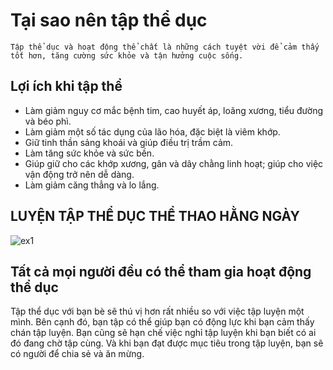 # Tại sao nên tập thể dục

`` Tập thể dục và hoạt động thể chất là những cách tuyệt vời để cảm thấy tốt hơn, tăng cường sức khỏe và tận hưởng cuộc sống. ``

## Lợi ích khi tập thể  

* Làm giảm nguy cơ mắc bệnh tim, cao huyết áp, loãng xương, tiểu đường và béo phì.
* Làm giảm một số tác dụng của lão hóa, đặc biệt là viêm khớp.
* Giữ tinh thần sảng khoái và giúp điều trị trầm cảm.
* Làm tăng sức khỏe và sức bền.
* Giúp giữ cho các khớp xương, gân và dây chằng linh hoạt; giúp cho việc vận động trở nên dễ dàng.
* Làm giảm căng thẳng và lo lắng.


## LUYỆN TẬP THỂ DỤC THỂ THAO HẰNG NGÀY
![ex1](https://user-images.githubusercontent.com/101679832/159125583-aa88e3f9-6f13-4d25-9f9c-15a2eccf81b7.jpg)


## Tất cả mọi người đều có thể tham gia hoạt động thể dục 
Tập thể dục với bạn bè sẽ thú vị hơn rất nhiều so với việc tập luyện một mình. Bên cạnh đó, bạn tập có thể giúp bạn có động lực khi bạn cảm thấy chán tập luyện. Bạn cũng sẽ hạn chế việc nghỉ tập luyện khi bạn biết có ai đó đang chờ tập cùng. Và khi bạn đạt được mục tiêu trong tập luyện, bạn sẽ có người để chia sẻ và ăn mừng.


